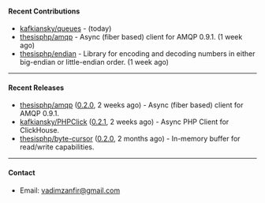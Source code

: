 #### Recent Contributions

- [kafkiansky/queues](https://github.com/kafkiansky/queues) -  (today)
- [thesisphp/amqp](https://github.com/thesisphp/amqp) - Async (fiber based) client for AMQP 0.9.1. (1 week ago)
- [thesisphp/endian](https://github.com/thesisphp/endian) - Library for encoding and decoding numbers in either big-endian or little-endian order. (1 week ago)

---

#### Recent Releases

- [thesisphp/amqp](https://github.com/thesisphp/amqp) ([0.2.0](https://github.com/thesisphp/amqp/releases/tag/0.2.0), 2 weeks ago) - Async (fiber based) client for AMQP 0.9.1.
- [kafkiansky/PHPClick](https://github.com/kafkiansky/PHPClick) ([0.2.1](https://github.com/kafkiansky/PHPClick/releases/tag/0.2.1), 2 weeks ago) - Async PHP Client for ClickHouse.
- [thesisphp/byte-cursor](https://github.com/thesisphp/byte-cursor) ([0.2.0](https://github.com/thesisphp/byte-cursor/releases/tag/0.2.0), 2 months ago) - In-memory buffer for read/write capabilities.

---

#### Contact

- Email: [vadimzanfir@gmail.com](mailto://vadimzanfir@gmail.com)
